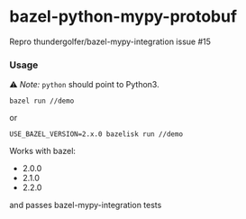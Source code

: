 # bazel-python-mypy-protobuf
Repro thundergolfer/bazel-mypy-integration issue #15

### Usage

⚠️ _Note:_ `python` should point to Python3.

`bazel run //demo`

or

`USE_BAZEL_VERSION=2.x.0 bazelisk run //demo`

Works with bazel:

  - 2.0.0
  - 2.1.0
  - 2.2.0

and passes bazel-mypy-integration tests
